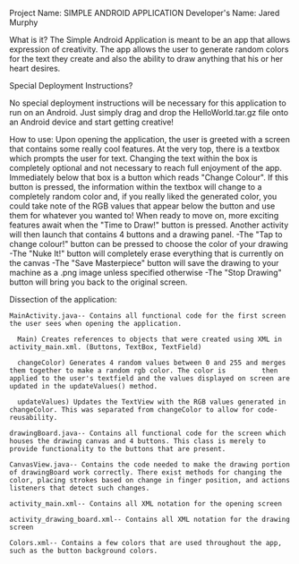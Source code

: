 Project Name: SIMPLE ANDROID APPLICATION
Developer's Name: Jared Murphy

What is it?
The Simple Android Application is meant to be an app that allows expression of creativity. The app allows the user to generate random colors for the text they create and also the ability to draw anything that his or her heart desires. 

Special Deployment Instructions?

No special deployment instructions will be necessary for this application to run on an Android. Just simply drag and drop the HelloWorld.tar.gz file onto an Android device and start getting creative!

How to use:
  Upon opening the application, the user is greeted with a screen that contains some really cool features. At the very top, there is a textbox which prompts the user for text. Changing the text within the box is completely optional and not necessary to reach full enjoyment of the app. Immediately below that box is a button which reads "Change Colour". If this button is pressed, the information within the textbox will change to a completely random color and, if you really liked the generated color, you could take note of the RGB values that appear below the button and use them for whatever you wanted to!
  When ready to move on, more exciting features await when the "Time to Draw!" button is pressed. Another activity will then launch that contains 4 buttons and a drawing panel. 
  -The "Tap to change colour!" button can be pressed to choose the color of your drawing
  -The "Nuke It!" button will completely erase everything that is currently on the canvas
  -The "Save Masterpiece" button will save the drawing to your machine as a .png image unless specified otherwise
  -The "Stop Drawing" button will bring you back to the original screen.
  

Dissection of the application:
    
    MainActivity.java-- Contains all functional code for the first screen the user sees when opening the application.
  
      Main) Creates references to objects that were created using XML in activity_main.xml. (Buttons, TextBox, TextField)
    
      changeColor) Generates 4 random values between 0 and 255 and merges them together to make a random rgb color. The color is         then applied to the user's textfield and the values displayed on screen are updated in the updateValues() method. 
    
      updateValues) Updates the TextView with the RGB values generated in changeColor. This was separated from changeColor to allow for code-reusability. 
    
    drawingBoard.java-- Contains all functional code for the screen which houses the drawing canvas and 4 buttons. This class is merely to provide functionality to the buttons that are present.
 
    CanvasView.java-- Contains the code needed to make the drawing portion of drawingBoard work correctly. There exist methods for changing the color, placing strokes based on change in finger position, and actions listeners that detect such changes. 
 
    activity_main.xml-- Contains all XML notation for the opening screen
 
    activity_drawing_board.xml-- Contains all XML notation for the drawing screen
 
    Colors.xml-- Contains a few colors that are used throughout the app, such as the button background colors. 
 
 
